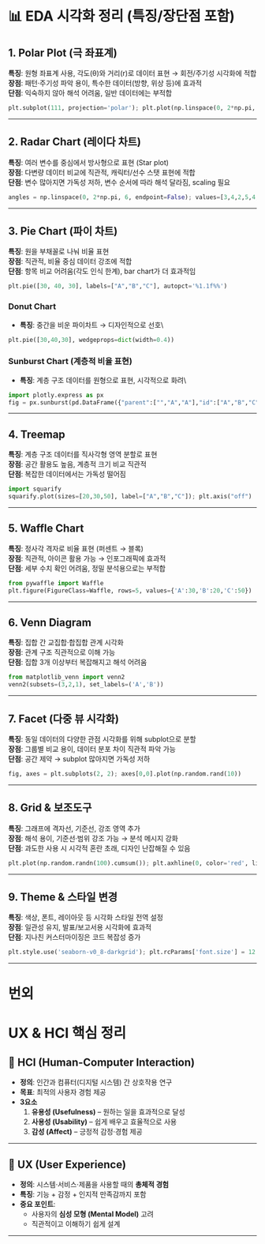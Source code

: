 # 📊 EDA 시각화 정리 (특징/장단점 포함)

## 1. Polar Plot (극 좌표계)

**특징**: 원형 좌표계 사용, 각도(θ)와 거리(r)로 데이터 표현 →
회전/주기성 시각화에 적합\
**장점**: 패턴·주기성 파악 용이, 특수한 데이터(방향, 위상 등)에 효과적\
**단점**: 익숙하지 않아 해석 어려움, 일반 데이터에는 부적합

``` python
plt.subplot(111, projection='polar'); plt.plot(np.linspace(0, 2*np.pi, 100), np.random.rand(100))
```

------------------------------------------------------------------------

## 2. Radar Chart (레이다 차트)

**특징**: 여러 변수를 중심에서 방사형으로 표현 (Star plot)\
**장점**: 다변량 데이터 비교에 직관적, 캐릭터/선수 스탯 표현에 적합\
**단점**: 변수 많아지면 가독성 저하, 변수 순서에 따라 해석 달라짐,
scaling 필요

``` python
angles = np.linspace(0, 2*np.pi, 6, endpoint=False); values=[3,4,2,5,4,3]; plt.polar(angles, values, 'o-')
```

------------------------------------------------------------------------

## 3. Pie Chart (파이 차트)

**특징**: 원을 부채꼴로 나눠 비율 표현\
**장점**: 직관적, 비율 중심 데이터 강조에 적합\
**단점**: 항목 비교 어려움(각도 인식 한계), bar chart가 더 효과적임

``` python
plt.pie([30, 40, 30], labels=["A","B","C"], autopct='%1.1f%%')
```

### Donut Chart

-   **특징**: 중간을 비운 파이차트 → 디자인적으로 선호\

``` python
plt.pie([30,40,30], wedgeprops=dict(width=0.4))
```

### Sunburst Chart (계층적 비율 표현)

-   **특징**: 계층 구조 데이터를 원형으로 표현, 시각적으로 화려\

``` python
import plotly.express as px
fig = px.sunburst(pd.DataFrame({"parent":["","A","A"],"id":["A","B","C"]}), path=['parent','id']); fig.show()
```

------------------------------------------------------------------------

## 4. Treemap

**특징**: 계층 구조 데이터를 직사각형 영역 분할로 표현\
**장점**: 공간 활용도 높음, 계층적 크기 비교 직관적\
**단점**: 복잡한 데이터에서는 가독성 떨어짐

``` python
import squarify
squarify.plot(sizes=[20,30,50], label=["A","B","C"]); plt.axis("off")
```

------------------------------------------------------------------------

## 5. Waffle Chart

**특징**: 정사각 격자로 비율 표현 (퍼센트 → 블록)\
**장점**: 직관적, 아이콘 활용 가능 → 인포그래픽에 효과적\
**단점**: 세부 수치 확인 어려움, 정밀 분석용으로는 부적합

``` python
from pywaffle import Waffle
plt.figure(FigureClass=Waffle, rows=5, values={'A':30,'B':20,'C':50})
```

------------------------------------------------------------------------

## 6. Venn Diagram

**특징**: 집합 간 교집합·합집합 관계 시각화\
**장점**: 관계 구조 직관적으로 이해 가능\
**단점**: 집합 3개 이상부터 복잡해지고 해석 어려움

``` python
from matplotlib_venn import venn2
venn2(subsets=(3,2,1), set_labels=('A','B'))
```

------------------------------------------------------------------------

## 7. Facet (다중 뷰 시각화)

**특징**: 동일 데이터의 다양한 관점 시각화를 위해 subplot으로 분할\
**장점**: 그룹별 비교 용이, 데이터 분포 차이 직관적 파악 가능\
**단점**: 공간 제약 → subplot 많아지면 가독성 저하

``` python
fig, axes = plt.subplots(2, 2); axes[0,0].plot(np.random.rand(10))
```

------------------------------------------------------------------------

## 8. Grid & 보조도구

**특징**: 그래프에 격자선, 기준선, 강조 영역 추가\
**장점**: 해석 용이, 기준선·범위 강조 가능 → 분석 메시지 강화\
**단점**: 과도한 사용 시 시각적 혼란 초래, 디자인 난잡해질 수 있음

``` python
plt.plot(np.random.randn(100).cumsum()); plt.axhline(0, color='red', linestyle='--')
```

------------------------------------------------------------------------

## 9. Theme & 스타일 변경

**특징**: 색상, 폰트, 레이아웃 등 시각화 스타일 전역 설정\
**장점**: 일관성 유지, 발표/보고서용 시각화에 효과적\
**단점**: 지나친 커스터마이징은 코드 복잡성 증가

``` python
plt.style.use('seaborn-v0_8-darkgrid'); plt.rcParams['font.size'] = 12
```



------------------------------------------------------------------------

# 번외

# UX & HCI 핵심 정리

## 🔹 HCI (Human-Computer Interaction)
- **정의**: 인간과 컴퓨터(디지털 시스템) 간 상호작용 연구
- **목표**: 최적의 사용자 경험 제공
- **3요소**
  1. **유용성 (Usefulness)** – 원하는 일을 효과적으로 달성  
  2. **사용성 (Usability)** – 쉽게 배우고 효율적으로 사용  
  3. **감성 (Affect)** – 긍정적 감정·경험 제공  

---

## 🔹 UX (User Experience)
- **정의**: 시스템·서비스·제품을 사용할 때의 **총체적 경험**
- **특징**: 기능 + 감정 + 인지적 만족감까지 포함
- **중요 포인트**:  
  - 사용자의 **심성 모형 (Mental Model)** 고려  
  - 직관적이고 이해하기 쉽게 설계  

---